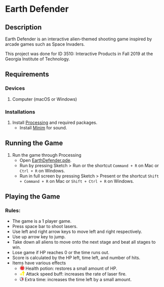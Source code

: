 # Earth Defender
## Description
Earth Defender is an interactive alien-themed shooting game inspired by arcade games such as Space Invaders.

This project was done for ID 3510: Interactive Products in Fall 2019 at the Georgia Institute of Technology.

## Requirements
### Devices
1. Computer (macOS or Windows)

### Installations
1. Install [Processing](https://processing.org/download/) and required packages.
   - Install [Minim](http://code.compartmental.net/tools/minim/) for sound.
   
## Running the Game
1. Run the game through Processing
   - Open [EarthDefender.pde](EarthDefender/EarthDefender.pde).
   - Run by pressing Sketch > Run or the shortcut `Command + R` on Mac or `Ctrl + R` on Windows.
   - Run in full screen by pressing Sketch > Present or the shortcut `Shift + Command + R` on Mac or `Shift + Ctrl + R` on Windows.
   
## Playing the Game
### Rules:
- The game is a 1 player game.
- Press space bar to shoot lasers.
- Use left and right arrow keys to move left and right respectively.
- Use up arrow key to jump.
- Take down all aliens to move onto the next stage and beat all stages to win.
- Lose game if HP reaches 0 or the time runs out.
- Score is calculated by the HP left, time left, and number of hits.
- Items have various effects
  - <img src="EarthDefender/images/potion.png" height="15"> Health potion: restores a small amount of HP.
  - <img src="EarthDefender/images/ASbuff.png" height="15"> Attack speed buff: increases the rate of laser fire.
  - <img src="EarthDefender/images/extratime.png" height="15"> Extra time: increases the time left by a small amount.
